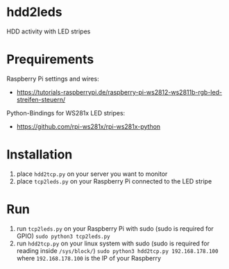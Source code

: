 # hdd2leds
HDD activity with LED stripes


# Prequirements

Raspberry Pi settings and wires:
- https://tutorials-raspberrypi.de/raspberry-pi-ws2812-ws2811b-rgb-led-streifen-steuern/

Python-Bindings for WS281x LED stripes:
- https://github.com/rpi-ws281x/rpi-ws281x-python

# Installation

1. place `hdd2tcp.py` on your server you want to monitor
2. place `tcp2leds.py` on your Raspberry Pi connected to the LED stripe

# Run

1. run `tcp2leds.py` on your Raspberry Pi with sudo (sudo is required for GPIO)
   `sudo python3 tcp2leds.py`
2. run `hdd2tcp.py` on your linux system with sudo (sudo is required for reading inside `/sys/block/`)
   `sudo python3 hdd2tcp.py 192.168.178.100`
   where `192.168.178.100` is the IP of your Raspberry
